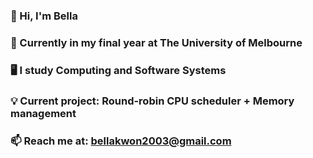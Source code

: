 ### 👋 Hi, I'm Bella
### 🌱 Currently in my final year at The University of Melbourne
### 🖥️ I study Computing and Software Systems
### 💡 Current project: Round-robin CPU scheduler + Memory management
### 📫 Reach me at: bellakwon2003@gmail.com 

<!--
**knhnkg/knhnkg** is a ✨ _special_ ✨ repository because its `README.md` (this file) appears on your GitHub profile.

Here are some ideas to get you started:

- 🔭 I’m currently working on ...
- 🌱 I’m currently learning ...
- 👯 I’m looking to collaborate on ...
- 🤔 I’m looking for help with ...
- 💬 Ask me about ...
- 📫 How to reach me: ...
- 😄 Pronouns: ...
- ⚡ Fun fact: ...
-->
